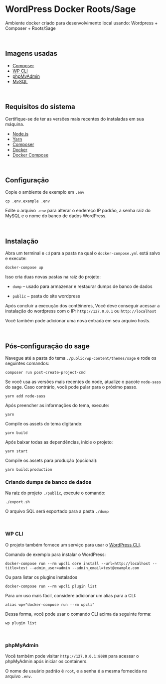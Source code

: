 
# WordPress Docker Roots/Sage

Ambiente docker criado para desenvolvimento local usando: Wordpress + Composer + Roots/Sage

<br>

## Imagens usadas

- [Composer](https://hub.docker.com/r/pimlab/composer)
- [WP CLI](https://hub.docker.com/_/wordpress/)
- [phpMyAdmin](https://hub.docker.com/r/phpmyadmin/phpmyadmin/)
- [MySQL](https://hub.docker.com/_/mysql/)

<br>

## Requisitos do sistema

Certifique-se de ter as versões mais recentes do instaladas em sua máquina.

- [Node.js](https://github.com/nvm-sh/nvm#installing-and-updating)
- [Yarn](https://classic.yarnpkg.com/lang/en/docs/install/#debian-stable)
- [Composer](https://getcomposer.org/download/)
- [Docker](https://docs.docker.com/engine/install/)
- [Docker Compose](https://docs.docker.com/compose/install/)

<br>

## Configuração

Copie o ambiente de exemplo em `.env`

```
cp .env.example .env
```

Edite o arquivo `.env` para alterar o endereço IP padrão, a senha raiz do MySQL e o nome do banco de dados WordPress.

<br>

## Instalação

Abra um terminal e `cd` para a pasta na qual o `docker-compose.yml` está salvo e execute:

```
docker-compose up
```

Isso cria duas novas pastas na raiz do projeto:

* `dump` – usado para armazenar e restaurar dumps de banco de dados

* `public` – pasta do site wordpress

Após concluir a execução dos contêineres, Você deve conseguir acessar a instalação do wordpress com o IP: `http://127.0.0.1` ou `http://localhost`

Você também pode adicionar uma nova entrada em seu arquivo hosts.

<br>

## Pós-configuração do sage

Navegue até a pasta do tema `./public/wp-content/themes/sage` e rode os seguintes comandos:

```
composer run post-create-project-cmd
```

Se você usa as versões mais recentes do node, atualize o pacote `node-sass` do sage. Caso contrário, você pode pular para o próximo passo.

```
yarn add node-sass
```

Após preencher as informações do tema, execute:

```
yarn
```

Compile os assets do tema digitando:

```
yarn build
```

Após  baixar todas as dependências, inicie o projeto:

```
yarn start
```

Compile os assets para produção (opcional):

```
yarn build:production
```

### Criando dumps de banco de dados

Na raiz do projeto `./public`, execute o comando:

```
./export.sh
```

O arquivo SQL será exportado para a pasta `./dump`

<br>

### WP CLI

O projeto também fornece um serviço para usar o [WordPress CLI](https://developer.wordpress.org/cli/commands/).

Comando de exemplo para instalar o WordPress:

```
docker-compose run --rm wpcli core install --url=http://localhost --title=test --admin_user=admin --admin_email=test@example.com
```

Ou para listar os plugins instalados

```
docker-compose run --rm wpcli plugin list
```

Para um uso mais fácil, considere adicionar um alias para a CLI:

```
alias wp="docker-compose run --rm wpcli"
```

Dessa forma, você pode usar o comando CLI acima da seguinte forma:

```
wp plugin list
```

<br>

### phpMyAdmin

Você também pode visitar `http://127.0.0.1:8080` para acessar o phpMyAdmin após iniciar os containers.

O nome de usuário padrão é `root`, e a senha é a mesma fornecida no arquivo `.env`.
